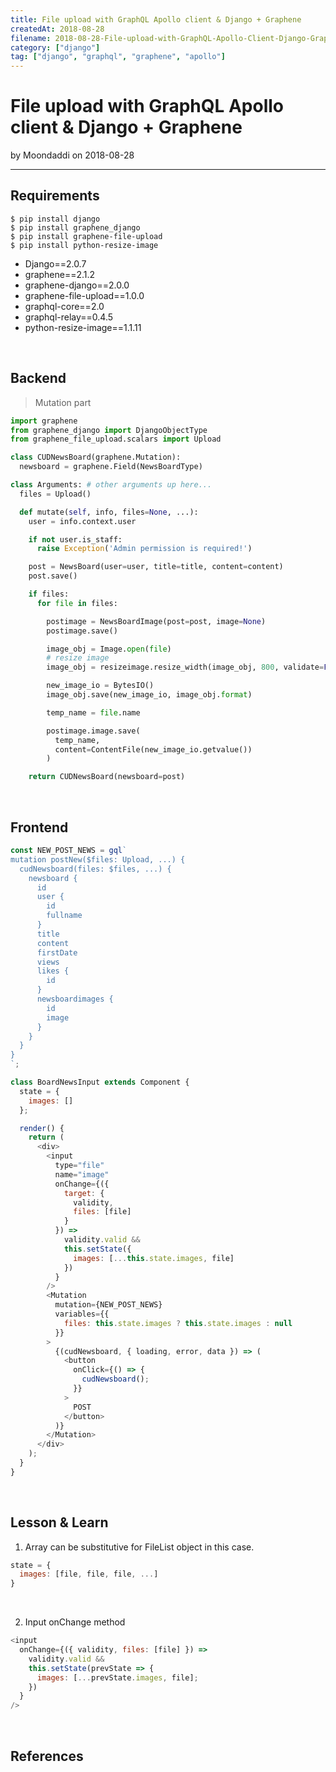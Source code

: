 ```yaml
---
title: File upload with GraphQL Apollo client & Django + Graphene
createdAt: 2018-08-28
filename: 2018-08-28-File-upload-with-GraphQL-Apollo-Client-Django-Graphene
category: ["django"]
tag: ["django", "graphql", "graphene", "apollo"]
---
```


# File upload with GraphQL Apollo client & Django + Graphene

by Moondaddi on 2018-08-28

---

## Requirements

```shell
$ pip install django
$ pip install graphene_django
$ pip install graphene-file-upload
$ pip install python-resize-image
```

- Django==2.0.7
- graphene==2.1.2
- graphene-django==2.0.0
- graphene-file-upload==1.0.0
- graphql-core==2.0
- graphql-relay==0.4.5
- python-resize-image==1.1.11

<br />

## Backend

> Mutation part

```python
import graphene
from graphene_django import DjangoObjectType
from graphene_file_upload.scalars import Upload

class CUDNewsBoard(graphene.Mutation):
  newsboard = graphene.Field(NewsBoardType)

class Arguments: # other arguments up here...
  files = Upload()

  def mutate(self, info, files=None, ...):
    user = info.context.user

    if not user.is_staff:
      raise Exception('Admin permission is required!')

    post = NewsBoard(user=user, title=title, content=content)
    post.save()

    if files:
      for file in files:

        postimage = NewsBoardImage(post=post, image=None)
        postimage.save()

        image_obj = Image.open(file)
        # resize image
        image_obj = resizeimage.resize_width(image_obj, 800, validate=False)

        new_image_io = BytesIO()
        image_obj.save(new_image_io, image_obj.format)

        temp_name = file.name

        postimage.image.save(
          temp_name,
          content=ContentFile(new_image_io.getvalue())
        )

    return CUDNewsBoard(newsboard=post)
```

<br />

## Frontend

```javascript
const NEW_POST_NEWS = gql`
mutation postNew($files: Upload, ...) {
  cudNewsboard(files: $files, ...) {
    newsboard {
      id
      user {
        id
        fullname
      }
      title
      content
      firstDate
      views
      likes {
        id
      }
      newsboardimages {
        id
        image
      }
    }
  }
}
`;

class BoardNewsInput extends Component {
  state = {
    images: []
  };

  render() {
    return (
      <div>
        <input
          type="file"
          name="image"
          onChange={({
            target: {
              validity,
              files: [file]
            }
          }) =>
            validity.valid &&
            this.setState({
              images: [...this.state.images, file]
            })
          }
        />
        <Mutation
          mutation={NEW_POST_NEWS}
          variables={{
            files: this.state.images ? this.state.images : null
          }}
        >
          {(cudNewsboard, { loading, error, data }) => (
            <button
              onClick={() => {
                cudNewsboard();
              }}
            >
              POST
            </button>
          )}
        </Mutation>
      </div>
    );
  }
}
```

<br />

## Lesson & Learn

1. Array can be substitutive for FileList object in this case.

```javascript
state = {
  images: [file, file, file, ...]
}
```

<br />

2. Input onChange method

```javascript
<input
  onChange={({ validity, files: [file] }) =>
    validity.valid &&
    this.setState(prevState => {
      images: [...prevState.images, file];
    })
  }
/>
```

<br />

## References
